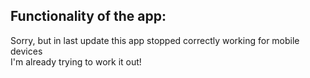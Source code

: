 ## Functionality of the app:
Sorry, but in last update this app stopped correctly working for mobile devices  
I'm already trying to work it out!
